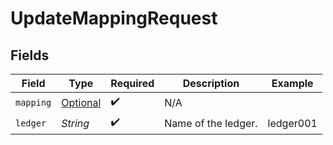 # UpdateMappingRequest


## Fields

| Field                                               | Type                                                | Required                                            | Description                                         | Example                                             |
| --------------------------------------------------- | --------------------------------------------------- | --------------------------------------------------- | --------------------------------------------------- | --------------------------------------------------- |
| `mapping`                                           | [Optional<Mapping>](../../models/shared/Mapping.md) | :heavy_check_mark:                                  | N/A                                                 |                                                     |
| `ledger`                                            | *String*                                            | :heavy_check_mark:                                  | Name of the ledger.                                 | ledger001                                           |